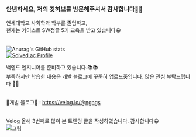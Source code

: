 ### 안녕하세요, 저의 깃허브를 방문해주셔서 감사합니다👋👋

<!--
**ngngs/ngngs** is a ✨ _special_ ✨ repository because its `README.md` (this file) appears on your GitHub profile.

Here are some ideas to get you started:

- 🔭 I’m currently working on ...
- 🌱 I’m currently learning ...
- 👯 I’m looking to collaborate on ...
- 🤔 I’m looking for help with ...
- 💬 Ask me about ...
- 📫 How to reach me: ...
- 😄 Pronouns: ...
- ⚡ Fun fact: ...
-->
연세대학교 사회학과 학부를 졸업하고,
<br>
현재는 카이스트 SW정글 5기 교육을 받고 있습니다😀
<br>
<br><br>
![Anurag's GitHub stats](https://github-readme-stats.vercel.app/api?username=ngngs&show_icons=true&theme=radical)
<br>
[![Solved.ac Profile](http://mazassumnida.wtf/api/v2/generate_badge?boj=ngngs)](https://solved.ac/ngngs/)

백엔드 엔지니어를 준비하고 있습니다.📚📚
<br>
부족하지만 학습한 내용은 개발 블로그에 꾸준히 업로드중입니다. 많은 관심 부탁드립니다 👏👏
<br>
<br>

🙆개발 블로그🙆 : https://velog.io/@ngngs

<br>Velog 올해 3번째로 많이 본 트렌딩 글을 작성하였습니다. 감사합니다😀 
<br>
![그림](https://user-images.githubusercontent.com/47618270/215968661-85eea4d2-0ca5-4640-bc47-4f01224b4b77.png)

